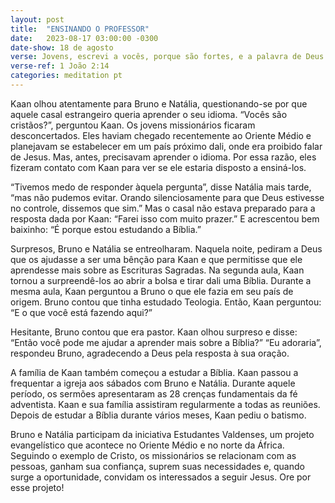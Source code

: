 ```yaml
---
layout: post
title:  "ENSINANDO O PROFESSOR"
date:   2023-08-17 03:00:00 -0300 
date-show: 18 de agosto
verse: Jovens, escrevi a vocês, porque são fortes, e a palavra de Deus permanece em vocês, e vocês já venceram o Maligno.
verse-ref: 1 João 2:14
categories: meditation pt
---
```


Kaan olhou atentamente para Bruno e Natália, questionando-se por que aquele casal estrangeiro queria aprender o seu idioma. “Vocês são cristãos?”, perguntou Kaan. Os jovens missionários ficaram desconcertados. Eles haviam chegado recentemente ao Oriente Médio e planejavam se estabelecer em um país próximo dali, onde era proibido falar de Jesus. Mas, antes, precisavam aprender o idioma. Por essa razão, eles fizeram contato com Kaan para ver se ele estaria disposto a ensiná-los.

“Tivemos medo de responder àquela pergunta”, disse Natália mais tarde, “mas não pudemos evitar. Orando silenciosamente para que Deus estivesse no controle, dissemos que sim.” Mas o casal não estava preparado para a resposta dada por Kaan: “Farei isso com muito prazer.” E acrescentou bem baixinho: “É porque estou estudando a Bíblia.”

Surpresos, Bruno e Natália se entreolharam. Naquela noite, pediram a Deus que os ajudasse a ser uma bênção para Kaan e que permitisse que ele aprendesse mais sobre as Escrituras Sagradas. Na segunda aula, Kaan tornou a surpreendê-los ao abrir a bolsa e tirar dali uma Bíblia. Durante a mesma aula, Kaan perguntou a Bruno o que ele fazia em seu país de origem. Bruno contou que tinha estudado Teologia. Então, Kaan perguntou: “E o que você está fazendo aqui?”

Hesitante, Bruno contou que era pastor. Kaan olhou surpreso e disse: “Então você pode me ajudar a aprender mais sobre a Bíblia?” “Eu adoraria”, respondeu Bruno, agradecendo a Deus pela resposta à sua oração.

A família de Kaan também começou a estudar a Bíblia. Kaan passou a frequentar a igreja aos sábados com Bruno e Natália. Durante aquele período, os sermões apresentaram as 28 crenças fundamentais da fé adventista. Kaan e sua família assistiram regularmente a todas as reuniões. Depois de estudar a Bíblia durante vários meses, Kaan pediu o batismo.

Bruno e Natália participam da iniciativa Estudantes Valdenses, um projeto evangelístico que acontece no Oriente Médio e no norte da África. Seguindo o exemplo de Cristo, os missionários se relacionam com as pessoas, ganham sua confiança, suprem suas necessidades e, quando surge a oportunidade, convidam os interessados a seguir Jesus. Ore por esse projeto!
